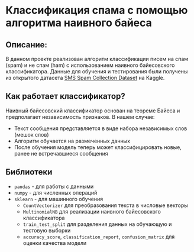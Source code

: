 # Классификация спама с помощью алгоритма наивного байеса

## Описание:

В данном проекте реализован алгоритм классификации писем на спам (spam) и не спам (ham) с использованием наивного байесовского классификатора. Данные для обучения и тестирования были получены из открытого датасета [SMS Spam Collection Dataset](https://www.kaggle.com/datasets/uciml/sms-spam-collection-dataset/data) на Kaggle.

## Как работает классификатор?

Наивный байесовский классификатор основан на теореме Байеса и предполагает независимость признаков. В нашем случае:

- Текст сообщения представляется в виде набора независимых слов (мешок слов)
- Алгоритм обучается на размеченных данных
- После обучения модель теперь может классифицировать новые, ранее не встречавшиеся сообщения

## Библиотеки

- `pandas` - для работы с данными
- `numpy` - для численных операций
- `sklearn` - для машинного обучения
   + `CountVectorizer` для преобразования текста в числовые векторы
   + `MultinomialNB` для реализации наивного байесовского классификатора
   + `train_test_split` для разделения данных на обучающую и тестовую выборки
   + `accuracy_score`, `classification_report`, `confusion_matrix` для оценки качества модели